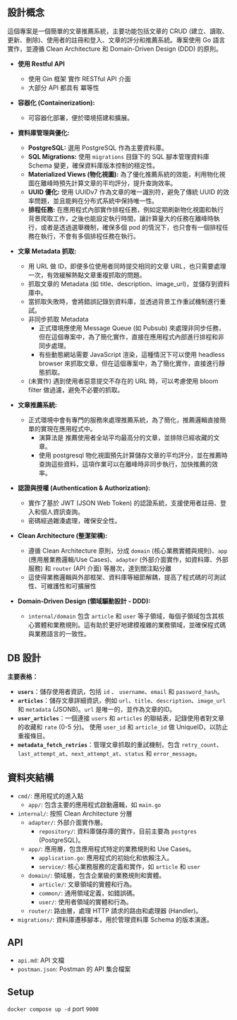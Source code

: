 ## 設計概念
這個專案是一個簡單的文章推薦系統，主要功能包括文章的 CRUD (建立、讀取、更新、刪除)、使用者的註冊和登入、文章的評分和推薦系統。專案使用 Go 語言實作，並遵循 Clean Architecture 和 Domain-Driven Design (DDD) 的原則。
*   **使用 Restful API**
    *   使用 Gin 框架 實作 RESTful API 介面
    *   大部分 API 都具有 冪等性

*   **容器化 (Containerization):**
    *   可容器化部署，便於環境搭建和擴展。

*   **資料庫管理與優化:**
    *   **PostgreSQL:** 選用 PostgreSQL 作為主要資料庫。
    *   **SQL Migrations:** 使用 `migrations` 目錄下的 SQL 腳本管理資料庫 Schema 變更，確保資料庫版本控制的穩定性。
    *   **Materialized Views (物化視圖):** 為了優化推薦系統的效能，利用物化視圖在離峰時預先計算文章的平均評分，提升查詢效率。
    *   **UUID 優化:** 使用 UUIDv7 作為文章的唯一識別符，避免了傳統 UUID 的效率問題，並且能夠在分布式系統中保持唯一性。
    *   **排程任務:** 在應用程式內部實作排程任務，例如定期刷新物化視圖和執行背景爬取工作，之後也能設定執行時間，讓計算量大的任務在離峰時執行，或者是透過選舉機制，確保多個 pod 的情況下，也只會有一個排程任務在執行，不會有多個排程任務在執行。

*  **文章 Metadata 抓取:**
    *   用 URL 做 ID，即便多位使用者同時提交相同的文章 URL，也只需要處理一次，有效緩解熱點文章重複抓取的問題。
    *   抓取文章的 Metadata (如 title、description、image_url)，並儲存到資料庫中。
    *   當抓取失敗時，會將錯誤記錄到資料庫，並透過背景工作重試機制進行重試。
    *   非同步抓取 Metadata
        *   正式環境應使用 Message Queue (如 Pubsub) 來處理非同步任務，但在這個專案中，為了簡化實作，直接在應用程式內部進行排程和非同步處理。
        *   有些動態網站需要 JavaScript 渲染，這種情況下可以使用 headless browser 來抓取文章，但在這個專案中，為了簡化實作，直接進行靜態抓取。
    *   (未實作) 遇到使用者惡意提交不存在的 URL 時，可以考慮使用 bloom filter 做過濾，避免不必要的抓取。

*  **文章推薦系統:**
    *   正式環境中會有專門的服務來處理推薦系統，為了簡化，推薦邏輯直接簡單的實現在應用程式中。
        *   演算法是 推薦使用者全站平均最高分的文章，並排除已經收藏的文章。
        *   使用 postgresql 物化視圖預先計算儲存文章的平均評分，並在推薦時查詢這些資料，這項作業可以在離峰時非同步執行，加快推薦的效率。

*   **認證與授權 (Authentication & Authorization):**
    *   實作了基於 JWT (JSON Web Token) 的認證系統，支援使用者註冊、登入和個人資訊查詢。
    *   密碼經過雜湊處理，確保安全性。

*   **Clean Architecture (整潔架構):**
    *   遵循 Clean Architecture 原則，分成 `domain` (核心業務實體與規則)、`app` (應用層業務邏輯/Use Cases)、`adapter` (外部介面實作，如資料庫、外部服務) 和 `router` (API 介面) 等層次，達到關注點分離
    *   這使得業務邏輯與外部框架、資料庫等細節解耦，提高了程式碼的可測試性、可維護性和可擴展性

*   **Domain-Driven Design (領域驅動設計 - DDD):**
    *   `internal/domain` 包含 `article` 和 `user` 等子領域，每個子領域包含其核心實體和業務規則。這有助於更好地建模複雜的業務領域，並確保程式碼與業務語言的一致性。


## DB 設計

**主要表格：**

*   **`users`**：儲存使用者資訊，包括 `id` 、 `username`、`email` 和 `password_hash`。
*   **`articles`**：儲存文章詳細資訊，例如 `url`、`title`、`description`、`image_url` 和 `metadata` (JSONB)。`url` 是唯一的，並作為文章的ID。
*   **`user_articles`**：一個連接 `users` 和 `articles` 的聯結表，記錄使用者對文章的收藏和 `rate` (0-5 分)。 使用 `user_id` 和 `article_id` 做 UniqueID，以防止重複條目。
*   **`metadata_fetch_retries`**：管理文章抓取的重試機制，包含 `retry_count`、`last_attempt_at`、`next_attempt_at`、`status` 和 `error_message`。


## 資料夾結構
*   `cmd/`: 應用程式的進入點
    *   `app/`: 包含主要的應用程式啟動邏輯，如 `main.go`
*   `internal/`: 按照 Clean Architecture 分層
    *   `adapter/`: 外部介面實作層。
        *   `repository/`: 資料庫儲存庫的實作，目前主要為 `postgres` (PostgreSQL)。
    *   `app/`: 應用層，包含應用程式特定的業務規則和 Use Cases。
        *   `application.go`: 應用程式的初始化和依賴注入。
        *   `service/`: 核心業務服務的定義和實作，如 `article` 和 `user` 
    *   `domain/`: 領域層，包含企業級的業務規則和實體。
        *   `article/`: 文章領域的實體和行為。
        *   `common/`: 通用領域定義，如錯誤碼。
        *   `user/`: 使用者領域的實體和行為。
    *   `router/`: 路由層，處理 HTTP 請求的路由和處理器 (Handler)。
*   `migrations/`: 資料庫遷移腳本，用於管理資料庫 Schema 的版本演進。


## API
- `api.md`: API 文檔
- `postman.json`: Postman 的 API 集合檔案

## Setup
`docker compose up -d`
port `9000`

